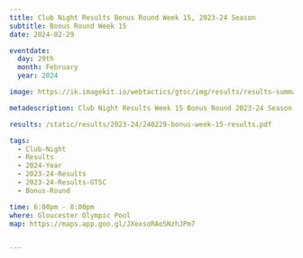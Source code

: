 ```yaml
---
title: Club Night Results Bonus Round Week 15, 2023-24 Season
subtitle: Bonus Round Week 15 
date: 2024-02-29

eventdate:
  day: 29th
  month: February
  year: 2024

image: https://ik.imagekit.io/webtactics/gtsc/img/results/results-summary-15.jpg

metadescription: Club Night Results Week 15 Bonus Round 2023-24 Season

results: /static/results/2023-24/240229-bonus-week-15-results.pdf

tags:
  - Club-Night
  - Results
  - 2024-Year
  - 2023-24-Results
  - 2023-24-Results-GTSC
  - Bonus-Round

time: 6:00pm - 8:00pm
where: Gloucester Olympic Pool
map: https://maps.app.goo.gl/JXexsoRAoSNzhJPm7


---
```





